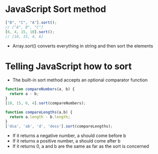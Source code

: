 # JavaScript Sort method

```jsx
["B", "C", "A"].sort();
// ["A", B", "C"]
[6, 4, 15, 10].sort();
// [10, 15, 4, 6]
```

- Array.sort() converts everything in string and then sort the elements

# Telling JavaScript how to sort

- The built-in sort method accepts an optional comparator function

```jsx
function compareNumbers(a, b) {
  return a - b;
}
[10, 15, 6, 4].sort(compareNumbers); 

function compareLengths(a,b) {
  return a.length - b.length;
}
['dsa', 'ab', 'd', 'dess'].sort(compareLengths);
```

- If it returns a negative number, a should come before b
- If it returns a positive number, a should come after b
- If it returns 0, a and b are the same as far as the sort is concerned
